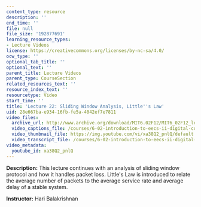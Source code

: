 ```yaml
---
content_type: resource
description: ''
end_time: ''
file: null
file_size: '192877691'
learning_resource_types:
- Lecture Videos
license: https://creativecommons.org/licenses/by-nc-sa/4.0/
ocw_type: ''
optional_tab_title: ''
optional_text: ''
parent_title: Lecture Videos
parent_type: CourseSection
related_resources_text: ''
resource_index_text: ''
resourcetype: Video
start_time: ''
title: 'Lecture 22: Sliding Window Analysis, Little''s Law'
uid: 28e667ba-e934-16fb-fe5a-4042ef7e7811
video_files:
  archive_url: http://www.archive.org/download/MIT6.02F12/MIT6_02F12_lec22_300k.mp4
  video_captions_file: /courses/6-02-introduction-to-eecs-ii-digital-communication-systems-fall-2012/b6a5c4a776d052e28168ba55ed950c4a_xa38Q2_pnlQ.vtt
  video_thumbnail_file: https://img.youtube.com/vi/xa38Q2_pnlQ/default.jpg
  video_transcript_file: /courses/6-02-introduction-to-eecs-ii-digital-communication-systems-fall-2012/40abf69fd6895d82e1e249f68e3eedbd_xa38Q2_pnlQ.pdf
video_metadata:
  youtube_id: xa38Q2_pnlQ
---
```


**Description:** This lecture continues with an analysis of sliding window protocol and how it handles packet loss. Little's Law is introduced to relate the average number of packets to the average service rate and average delay of a stable system.

**Instructor:** Hari Balakrishnan

